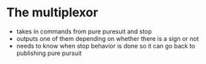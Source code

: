 # The multiplexor

 - takes in commands from pure puresuit and stop
 - outputs one of them depending on whether there is a sign or not
 - needs to know when stop behavior is done so it can go back to publishing pure pursuit